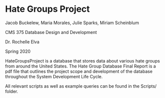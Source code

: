 # Hate Groups Project

Jacob Buckelew, Maria Morales, Julie Sparks, Miriam Scheinblum

CMS 375 Database Design and Development

Dr. Rochelle Elva

Spring 2020



HateGroupsProject is a database that stores data about various hate groups from around the United States. The Hate Group Database Final Report is a pdf file that outlines the project scope and development of the database throughout the System Development Life Cycle. 

All relevant scripts as well as example queries can be found in the Scripts/ folder.


